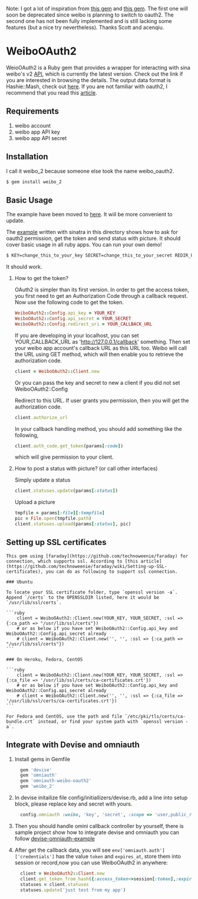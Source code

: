 Note: I got a lot of inspiration from [this gem](https://github.com/ballantyne/weibo) and [this gem](https://github.com/acenqiu/weibo2). The first one will soon be deprecated since weibo is planning to switch to oauth2. The second one has not been fully implemented and is still lacking some features (but a nice try nevertheless). Thanks Scott and acenqiu.

# WeiboOAuth2

WeioOAuth2 is a Ruby gem that provides a wrapper for interacting with sina weibo's v2 [API](http://open.weibo.com/wiki/API%E6%96%87%E6%A1%A3_V2), which is currently the latest version. Check out the link if you are interested in browsing the details. The output data format is Hashie::Mash, check out [here](https://github.com/intridea/hashie#mash). If you are not familiar with oauth2, I recommend that you read this [article](http://open.weibo.com/wiki/%E6%8E%88%E6%9D%83%E6%9C%BA%E5%88%B6%E8%AF%B4%E6%98%8E).

## Requirements

1.  weibo account
2.  weibo app API key
3.  weibo app API secret

## Installation
        
I call it weibo_2 because someone else took the name weibo_oauth2.

```bash
$ gem install weibo_2
```

## Basic Usage

The example have been moved to [here](https://github.com/simsicon/weibo_2_example). It wiil be more convenient to update.

The [example](https://github.com/simsicon/weibo_2_example) written with sinatra in this directory shows how to ask for oauth2 permission, get the token and send status with picture. It should cover basic usage in all ruby apps. You can run your own demo!

```bash
$ KEY=change_this_to_your_key SECRET=change_this_to_your_secret REDIR_URI=change_this_to_your_redir_uri ruby example.rb
```
It should work.


1.  How to get the token?

    OAuth2 is simpler than its first version. In order to get the access token, you first need to get an Authorization Code through a callback request. Now use the following code to get the token.

    ```ruby
    WeiboOAuth2::Config.api_key = YOUR_KEY
    WeiboOAuth2::Config.api_secret = YOUR_SECRET
    WeiboOAuth2::Config.redirect_uri = YOUR_CALLBACK_URL   
    ```

    If you are developing in your localhost, you can set YOUR_CALLBACK_URL as 'http://127.0.0.1/callback' something. Then set your weibo app account's callback URL as this URL too. Weibo will call the URL using GET method, which will then enable you to retrieve the authorization code.
    
    ```ruby
    client = WeiboOAuth2::Client.new  
    ```
    
    Or you can pass the key and secret to new a client if you did not set WeiboOAuth2::Config
    
    Redirect to this URL. If user grants you permission, then you will get the authorization code.
    
    ```ruby
    client.authorize_url
    ```
    
    In your callback handling method, you should add something like the following, 
    
    ```ruby
    client.auth_code.get_token(params[:code])
    ```
    
    which will give permission to your client.
    
2.  How to post a status with picture? (or call other interfaces)
    
    Simply update a status
        
    ```ruby
    client.statuses.update(params[:status])
    ```
    
    Upload a picture
        
    ```ruby
    tmpfile = params[:file][:tempfile]
    pic = File.open(tmpfile.path)
    client.statuses.upload(params[:status], pic)
    ```
## Setting up SSL certificates
    
    This gem using [faraday](https://github.com/technoweenie/faraday) for connection, which supports ssl. According to [this article](https://github.com/technoweenie/faraday/wiki/Setting-up-SSL-certificates), you can do as following to support ssl connection.

    ### Ubuntu

    To locate your SSL certificate folder, type `openssl version -a`. Append `/certs` to the OPENSSLDIR listed, here it would be `/usr/lib/ssl/certs`.

    ```ruby
        client = WeiboOAuth2::Client.new(YOUR_KEY, YOUR_SECRET, :ssl => {:ca_path => "/usr/lib/ssl/certs"})
        # or as below if you have set WeiboOAuth2::Config.api_key and WeiboOAuth2::Config.api_secret already
        # client = WeiboOAuth2::Client.new('', '', :ssl => {:ca_path => "/usr/lib/ssl/certs"})
    ```

    ### On Heroku, Fedora, CentOS

    ```ruby
        client = WeiboOAuth2::Client.new(YOUR_KEY, YOUR_SECRET, :ssl => {:ca_file => '/usr/lib/ssl/certs/ca-certificates.crt'})
        # or as below if you have set WeiboOAuth2::Config.api_key and WeiboOAuth2::Config.api_secret already
        # client = WeiboOAuth2::Client.new('', '', :ssl => {:ca_file => '/usr/lib/ssl/certs/ca-certificates.crt'})
    ```

    For Fedora and CentOS, use the path and file `/etc/pki/tls/certs/ca-bundle.crt` instead, or find your system path with `openssl version -a`.

## Integrate with Devise and omniauth

1. Install gems in Gemfile
   
   ```ruby
   	 gem 'devise'
   	 gem 'omniauth'
	 gem 'omniauth-weibo-oauth2'
	 gem 'weibo_2'
   ```


2. In devise initailize file config/initiallizers/devise.rb, add a line into setup block, please replace key and secret with yours.

   ```ruby
     config.omniauth :weibo, 'key', 'secret', :scope => 'user,public_repo'
   ```
        
3. Then you should handle omini callback controller by yourself, there is sample project show how to integrate devise and omniauth you can follow [devise-omniauth-example](https://github.com/holden/devise-omniauth-example) 

4. After get the callback data, you will see `env['omniauth.auth']['credentials']` has the value `token` and `expires_at`, store them into session or record,now you can use WeiboOAuth2 in anywhere:

   ```ruby
     client = WeiboOAuth2::Client.new
     client.get_token_from_hash({:access_token=>session[:token],:expires_at=>session[:expires_at]})
     statuses = client.statuses
     statuses.update('just test from my app')
   ```
